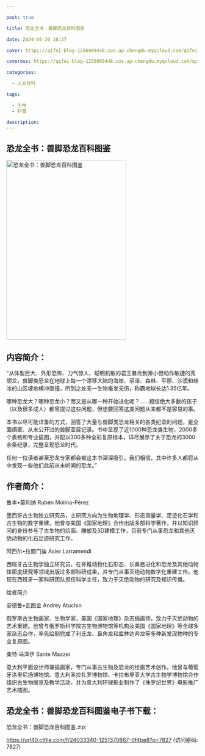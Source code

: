 ```yaml
---

post: true

title: 恐龙全书：兽脚恐龙百科图鉴

date: 2024-05-30 10:37

cover: https://qifei-blog-1256009448.cos.ap-chengdu.myqcloud.com/qifei-blog/s33940429.jpg

coveross: https://qifei-blog-1256009448.cos.ap-chengdu.myqcloud.com/qifei-blog/s33940429.jpg

categories:

  - 人文社科

tags:

  - 生物
  - 科普

description:
---
```


## 恐龙全书：兽脚恐龙百科图鉴

<img alt="恐龙全书：兽脚恐龙百科图鉴" class="aligncenter loading" data-was-processed="true" decoding="async" fetchpriority="high" height="471" src="https://qifei-blog-1256009448.cos.ap-chengdu.myqcloud.com/qifei-blog/s33940429.jpg" style="cursor: zoom-in;" width="314"/>

## 内容简介：

“从体型巨大、外形恐怖、力气惊人、聪明机敏的君王暴龙到渺小但动作敏捷的秀颌龙，兽脚类恐龙在地球上每一个漂移大陆的海岸、沼泽、森林、平原、沙漠和结冰的山区坡地横冲直撞，所到之处无一生物毫发无伤，称霸地球长达1.35亿年。

哪种恐龙大？哪种恐龙小？而又是从哪一种开始进化呢？……相信绝大多数的孩子（以及很多成人）都曾提过这些问题，但想要回答这类问题从来都不是容易的事。

本书以尽可能详备的方式，回答了大量与兽脚类恐龙相关的各类纪录的问题，是全面缜密、从未公开过的兽脚亚目记录。书中呈现了近1000种恐龙类生物，2000多个表格和专业插图，并配以300多种全彩复原标本，详尽展示了关于恐龙的3000余条纪录，完整呈现恐龙时代。

任何一位读者甚至恐龙专家都会被这本书深深吸引。我们相信，其中许多人都将从中发现一些他们此前从未听闻的恐龙。”

## 作者简介：

鲁本•莫利纳 Rubén Molina-Pérez

墨西哥古生物独立研究员，主研究方向为生物地理学、形态测量学、足迹化石学和古生物的数字重建。他曾与美国《国家地理》合作出版多部科学著作，并以知识顾问的身份参与了古生物的绘画、雕塑及3D建模工作，目前专门从事恐龙和其他灭绝动物的化石足迹研究工作。

阿西尔•拉腊门迪 Asier Larramendi

西班牙古生物学独立研究员，在脊椎动物化石形态、长鼻目进化和恐龙及其他动物体密度研究等领域出版过多部科研成果，并专门从事灭绝动物数字化重建工作。他现在西班牙一家科研团队担任科学主任，致力于灭绝动物的研究及知识传播。

绘者简介

安德鲁•瓦图金 Andrey Atuchin

俄罗斯古生物画家、生物学家，美国《国家地理》杂志插画师，致力于灭绝动物的艺术重建。他曾与俄罗斯科学院古生物博物馆等机构及美国《国家地理》等全球多家杂志合作，率先绘制完成了利氏龙、鼻角龙和库林达奔龙等多种新发现物种的专业复原图。

桑特·马泽伊 Sante Mazzei

意大利平面设计师兼插画家，专门从事古生物及恐龙的绘画艺术创作。他曾与葡萄牙洛里尼扬博物馆、意大利圣拉扎罗博物馆、卡拉布里亚大学古生物学博物馆合作组织古生物展览及教学活动，并为意大利环球影业制作了《侏罗纪世界》电影推广艺术插图。

## 恐龙全书：兽脚恐龙百科图鉴电子书下载：

恐龙全书：兽脚恐龙百科图鉴.zip: 

https://url40.ctfile.com/f/24033340-1251370867-0f4be8?p=7827 (访问密码: 7827)
